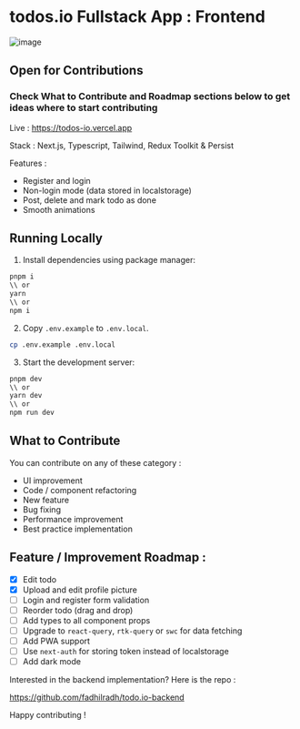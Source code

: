 # todos.io Fullstack App : Frontend

![image](https://user-images.githubusercontent.com/74446624/222989864-cfdd3cf5-c658-4718-b9f4-b30124b1f6ed.png)

## Open for Contributions 
### Check What to Contribute and Roadmap sections below to get ideas where to start contributing

Live : https://todos-io.vercel.app

Stack : Next.js, Typescript, Tailwind, Redux Toolkit & Persist

Features :

- Register and login
- Non-login mode (data stored in localstorage)
- Post, delete and mark todo as done
- Smooth animations 

## Running Locally

1. Install dependencies using package manager:

```sh
pnpm i
\\ or
yarn
\\ or
npm i
```

2. Copy `.env.example` to `.env.local`.

```sh
cp .env.example .env.local
```

3. Start the development server:

```sh
pnpm dev
\\ or
yarn dev
\\ or
npm run dev
```


## What to Contribute 

You can contribute on any of these category :

- UI improvement
- Code / component refactoring
- New feature
- Bug fixing
- Performance improvement
- Best practice implementation

## Feature / Improvement Roadmap :

- [x] Edit todo
- [X] Upload and edit profile picture
- [ ] Login and register form validation
- [ ] Reorder todo (drag and drop)
- [ ] Add types to all component props
- [ ] Upgrade to `react-query`, `rtk-query` or `swc` for data fetching
- [ ] Add PWA support
- [ ] Use `next-auth` for storing token instead of localstorage
- [ ] Add dark mode

Interested in the backend implementation? Here is the repo :

https://github.com/fadhilradh/todo.io-backend



Happy contributing !
